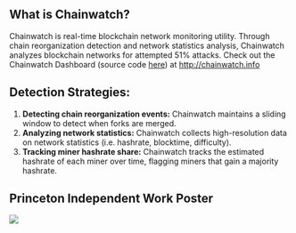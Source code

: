 <h2 style="font-weight: bold" class="p-0 m-1">What is Chainwatch?</h2>
<p class="m-1 pb-2">Chainwatch is real-time blockchain network monitoring utility. Through chain reorganization detection and network statistics analysis, Chainwatch analyzes blockchain networks for attempted 51% attacks. Check out the Chainwatch Dashboard (source code <a href="https://github.com/michael99man/Chainwatch-Dashboard">here</a>) at <a href="http://chainwatch.info">http://chainwatch.info</a></p>

<h2 style="font-weight: bold" class="p-0 m-1">Detection Strategies:</h2>
<ol>
<li><span style="font-weight: bold">Detecting chain reorganization events:</span> Chainwatch maintains a sliding window to detect when forks are merged.</li>
<li><span style="font-weight: bold">Analyzing network statistics:</span> Chainwatch collects high-resolution data on network statistics (i.e. hashrate, blocktime, difficulty). </li>
<li><span style="font-weight: bold">Tracking miner hashrate share:</span> Chainwatch tracks the estimated hashrate of each miner over time, flagging miners that gain a majority hashrate.</li>
</ol>

<h2 style="font-weight: bold" class="p-0 m-1">Princeton Independent Work Poster</h2>

<img src="http://chainwatch.info/resources/Poster.png"></img>


